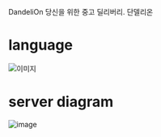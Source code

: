 DandeliOn 
당신을 위한 중고 딜리버리. 단델리온

# language
![이미지](https://user-images.githubusercontent.com/68531844/106722650-8ed68000-6649-11eb-92e0-814ce935dd99.PNG)

# server diagram
![image](https://user-images.githubusercontent.com/68531844/106723099-1ae8a780-664a-11eb-844d-7a6ba0bb576b.png)
